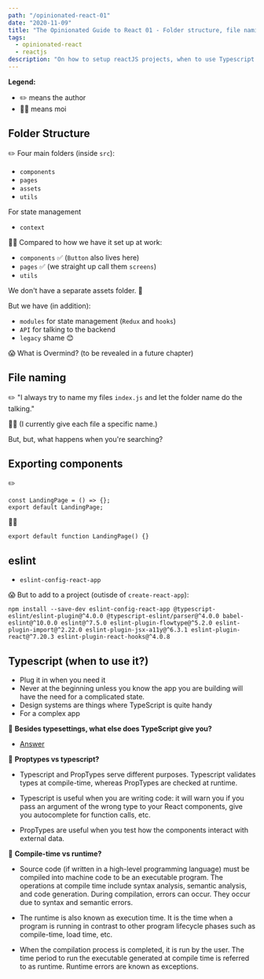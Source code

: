 ```yaml
---
path: "/opinionated-react-01"
date: "2020-11-09"
title: "The Opinionated Guide to React 01 - Folder structure, file naming, eslint, typescript"
tags:
  - opinionated-react
  - reactjs
description: "On how to setup reactJS projects, when to use Typescript."
---
```


**Legend:**

- ✏️ means the author
- 👩‍💻 means moi

## Folder Structure

✏️ Four main folders (inside `src`):

- `components`
- `pages`
- `assets`
- `utils`

For state management

- `context`

👩‍💻 Compared to how we have it set up at work:

- `components` ✅ (`Button` also lives here)
- `pages` ✅ (we straight up call them `screens`)
- `utils`

We don't have a separate assets folder. 🤔

But we have (in addition):

- `modules` for state management (`Redux` and `hooks`)
- `API` for talking to the backend
- `legacy` shame 😊

😱 What is Overmind? (to be revealed in a future chapter)

## File naming

✏️ "I always try to name my files `index.js` and let the folder name do the talking."

👩‍💻 (I currently give each file a specific name.)

But, but, what happens when you're searching?

## Exporting components

✏️

```
const LandingPage = () => {};
export default LandingPage;
```

👩‍💻

```
export default function LandingPage() {}
```

## eslint

- `eslint-config-react-app`

😱 But to add to a project (outisde of `create-react-app`):

`npm install --save-dev eslint-config-react-app @typescript-eslint/eslint-plugin@^4.0.0 @typescript-eslint/parser@^4.0.0 babel-eslint@^10.0.0 eslint@^7.5.0 eslint-plugin-flowtype@^5.2.0 eslint-plugin-import@^2.22.0 eslint-plugin-jsx-a11y@^6.3.1 eslint-plugin-react@^7.20.3 eslint-plugin-react-hooks@^4.0.8`

## Typescript (when to use it?)

- Plug it in when you need it
- Never at the beginning unless you know the app you are building will have the need for a complicated state.
- Design systems are things where TypeScript is quite handy
- For a complex app

🤔 **Besides typesettings, what else does TypeScript give you?**

- [Answer](https://stackoverflow.com/questions/12694530/what-is-typescript-and-why-would-i-use-it-in-place-of-javascript/35048303#35048303)

🤔 **Proptypes vs typescript?**

- Typescript and PropTypes serve different purposes. Typescript validates types at compile-time, whereas PropTypes are checked at runtime.

- Typescript is useful when you are writing code: it will warn you if you pass an argument of the wrong type to your React components, give you autocomplete for function calls, etc.

- PropTypes are useful when you test how the components interact with external data.

🤔 **Compile-time vs runtime?**

- Source code (if written in a high-level programming language) must be compiled into machine code to be an executable program. The operations at compile time include syntax analysis, semantic analysis, and code generation. During compilation, errors can occur. They occur due to syntax and semantic errors.

- The runtime is also known as execution time. It is the time when a program is running in contrast to other program lifecycle phases such as compile-time, load time, etc.

- When the compilation process is completed, it is run by the user. The time period to run the executable generated at compile time is referred to as runtime. Runtime errors are known as exceptions.
